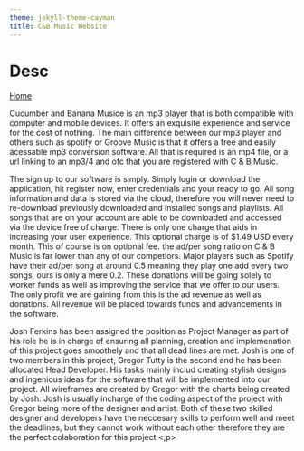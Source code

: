 ```yaml
---
theme: jekyll-theme-cayman
title: C&B Music Website
---
```


<h1>Desc</h1>

<a href="https://JoshFerkins.github.io/EIT-ac-nz-ITPM5240-202051MB-c-b-torture-Website/home.html">Home</a>

<p> Cucumber and Banana Musice is an mp3 player that is both compatible with computer and mobile devices. It offers an exquisite experience and service for the cost of nothing. The main difference between our mp3 player and others such as spotify or Groove Music is that it offers a free and easily acessable mp3 conversion software. All that is required is an mp4 file, or a url linking to an mp3/4 and ofc that you are registered with C & B Music.</p>

<p>The sign up to our software is simply. Simply login or download the application, hit register now, enter credentials and your ready to go. All song information and data is stored via the cloud, therefore you will never need to re-download previously downloaded and installed songs and playlists. All songs that are on your account are able to be downloaded and accessed via the device free of charge. There is only one charge that aids in increasing your user experience. This optional charge is of $1.49 USD every month. This of course is on optional fee. the ad/per song ratio on C & B Music is far lower than any of our competiors. Major players such as Spotify have their ad/per song at around 0.5 meaning they play one add every two songs, ours is only a mere 0.2. These donations will be going solely to worker funds as well as improving the service that we offer to our users. The only profit we are gaining from this is the ad revenue as well as donations. All revenue wil be placed towards funds and advancements in the software.</p>
  
<p>Josh Ferkins has been assigned the position as Project Manager as part of his role he is in charge of ensuring all planning, creation and implemenation of this project goes smoothely and that all dead lines are met. Josh is one of two members in this project, Gregor Tutty is the second and he has been allocated Head Developer. His tasks mainly includ creating stylish designs and ingenious ideas for the software that will be implemented into our project. All wireframes are created by Gregor with the charts being created by Josh. Josh is usually incharge of the coding aspect of the project with Gregor being more of the designer and artist. Both of these two skilled designer and developers have the neccesary skills to perform well and meet the deadlines, but they cannot work without each other therefore they are the perfect colaboration for this project.<;p>
